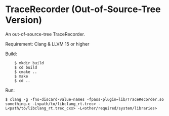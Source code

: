 # TraceRecorder (Out-of-Source-Tree Version)

An out-of-source-tree TraceRecorder.

Requirement:
    Clang & LLVM 15 or higher

Build:
```
    $ mkdir build
    $ cd build
    $ cmake ..
    $ make
    $ cd ..
```


Run:

    $ clang -g -fno-discard-value-names -fpass-plugin=lib/TraceRecorder.so something.c -L<path/to/libclang_rt.trec> -L<path/to/libclang_rt.trec_cxx> -L<other/required/system/libraries>
